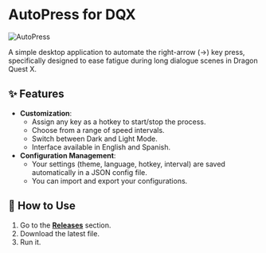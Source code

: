 # AutoPress for DQX

![AutoPress](https://i.imgur.com/sNuyJZM.png)

A simple desktop application to automate the right-arrow (->) key press, specifically designed to ease fatigue during long dialogue scenes in Dragon Quest X.

## ✨ Features

*   **Customization**:
    *   Assign any key as a hotkey to start/stop the process.
    *   Choose from a range of speed intervals.
    *   Switch between Dark and Light Mode.
    *   Interface available in English and Spanish.
*   **Configuration Management**:
    *   Your settings (theme, language, hotkey, interval) are saved automatically in a JSON config file.
    *   You can import and export your configurations.

## 🚀 How to Use

1.  Go to the **[Releases](https://github.com/JRC54/AutoPress/releases)** section.
2.  Download the latest file.
3.  Run it.

